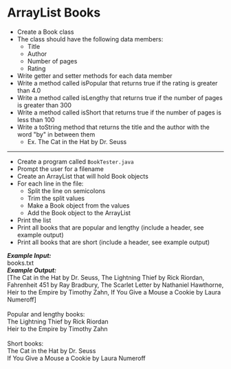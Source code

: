 # ArrayList Books

- Create a Book class
- The class should have the following data members:
  - Title
  - Author
  - Number of pages
  - Rating
- Write getter and setter methods for each data member
- Write a method called isPopular that returns true if the rating is greater than 4.0
- Write a method called isLengthy that returns true if the number of pages is greater than 300
- Write a method called isShort that returns true if the number of pages is less than 100
- Write a toString method that returns the title and the author with the word "by" in between them
  - Ex. The Cat in the Hat by Dr. Seuss
- - - - - - - - - - - -
- Create a program called `BookTester.java`
- Prompt the user for a filename
- Create an ArrayList that will hold Book objects
- For each line in the file:
  - Split the line on semicolons
  - Trim the split values
  - Make a Book object from the values
  - Add the Book object to the ArrayList
- Print the list
- Print all books that are popular and lengthy (include a header, see example output)
- Print all books that are short (include a header, see example output)

***Example Input:***\
books.txt\
***Example Output:***\
[The Cat in the Hat by Dr. Seuss, The Lightning Thief by Rick Riordan, Fahrenheit 451 by Ray Bradbury, The Scarlet Letter by Nathaniel Hawthorne, Heir to the Empire by Timothy Zahn, If You Give a Mouse a Cookie by Laura Numeroff]\
\
Popular and lengthy books:\
The Lightning Thief by Rick Riordan\
Heir to the Empire by Timothy Zahn\
\
Short books:\
The Cat in the Hat by Dr. Seuss\
If You Give a Mouse a Cookie by Laura Numeroff

